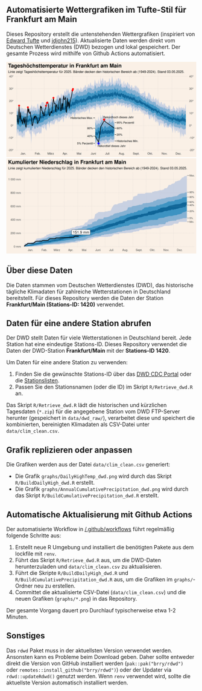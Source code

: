 ## Automatisierte Wettergrafiken im Tufte-Stil für Frankfurt am Main

Dieses Repository erstellt die untenstehenden Wettergrafiken (inspiriert von [Edward Tufte](https://www.edwardtufte.com/bboard/q-and-a-fetch-msg?msg_id=00014g) und [jdjohn215](https://github.com/jdjohn215/milwaukee-weather)). Aktualisierte Daten werden direkt vom Deutschen Wetterdienstes (DWD) bezogen und lokal gespeichert. Der gesamte Prozess wird mithilfe von Github Actions automatisiert.

![Tägliche Höchsttemperatur in Frankfurt am Main](graphs/DailyHighTemp_dwd.png)
![Kumulierter Jahresniederschlag in Frankfurt am Main](graphs/AnnualCumulativePrecipitation_dwd.png)

## Über diese Daten

Die Daten stammen vom Deutschen Wetterdienstes (DWD), das historische tägliche Klimadaten für zahlreiche Wetterstationen in Deutschland bereitstellt. Für dieses Repository werden die Daten der Station **Frankfurt/Main (Stations-ID: 1420)** verwendet.

## Daten für eine andere Station abrufen

Der DWD stellt Daten für viele Wetterstationen in Deutschland bereit. Jede Station hat eine eindeutige Stations-ID. Dieses Repository verwendet die Daten der DWD-Station **Frankfurt/Main** mit der **Stations-ID 1420**.

Um Daten für eine andere Station zu verwenden:

1. Finden Sie die gewünschte Stations-ID über das [DWD CDC Portal](https://cdc.dwd.de/portal/) oder die [Stationslisten](https://opendata.dwd.de/climate_environment/CDC/observations_germany/climate/daily/kl/historical/KL_Tageswerte_Beschreibung_Stationen.txt).
2. Passen Sie den Stationsnamen (oder die ID) im Skript `R/Retrieve_dwd.R` an.

Das Skript `R/Retrieve_dwd.R` lädt die historischen und kürzlichen Tagesdaten (`*.zip`) für die angegebene Station vom DWD FTP-Server herunter (gespeichert in `data/dwd_raw/`), verarbeitet diese und speichert die kombinierten, bereinigten Klimadaten als CSV-Datei unter `data/clim_clean.csv`.

## Grafik replizieren oder anpassen

Die Grafiken werden aus der Datei `data/clim_clean.csv` generiert:

- Die Grafik `graphs/DailyHighTemp_dwd.png` wird durch das Skript `R/BuildDailyHigh_dwd.R` erstellt.
- Die Grafik `graphs/AnnualCumulativePrecipitation_dwd.png` wird durch das Skript `R/BuildCumulativePrecipitation_dwd.R` erstellt.

## Automatische Aktualisierung mit Github Actions

Der automatisierte Workflow in [/.github/workflows](/.github/workflows) führt regelmäßig folgende Schritte aus:

1. Erstellt neue R Umgebung und installiert die benötigten Pakete aus dem lockfile mit `renv`.
2. Führt das Skript `R/Retrieve_dwd.R` aus, um die DWD-Daten herunterzuladen und `data/clim_clean.csv` zu aktualisieren.
3. Führt die Skripte `R/BuildDailyHigh_dwd.R` und `R/BuildCumulativePrecipitation_dwd.R` aus, um die Grafiken im `graphs/`-Ordner neu zu erstellen.
4. Committet die aktualisierte CSV-Datei (`data/clim_clean.csv`) und die neuen Grafiken (`graphs/*.png`) in das Repository.

Der gesamte Vorgang dauert pro Durchlauf typischerweise etwa 1-2 Minuten.

## Sonstiges

Das `rdwd` Paket muss in der aktuellsten Version verwendet werden. Ansonsten kann es Probleme beim Download geben. Daher sollte entweder direkt die Version von GitHub installiert werden (`pak::pak("brry/rdwd")` oder `remotes::install_github("brry/rdwd")`) oder der Updater via `rdwd::updateRdwd()` genutzt werden. Wenn `renv` verwendet wird, sollte die aktuellste Version automatisch installiert werden.
